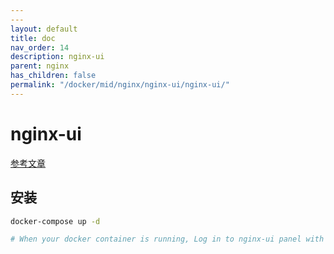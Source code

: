 ```yaml
---
---
layout: default
title: doc
nav_order: 14
description: nginx-ui
parent: nginx
has_children: false
permalink: "/docker/mid/nginx/nginx-ui/nginx-ui/"
---
```


# nginx-ui

[参考文章](https://mp.weixin.qq.com/s/sTsrkRqakj6X_iJAU2Nn3w)

## 安装

```bash
docker-compose up -d

# When your docker container is running, Log in to nginx-ui panel with http://<your_server_ip>:8080/install.
```

